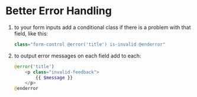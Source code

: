 # Better Error Handling

1. to your form inputs add a conditional class if there is a problem with that field, like this:
    ```php
    class="form-control @error('title') is-invalid @enderror"
    ```

1. to output error messages on each field add to each:
    ```php
    @error('title')
        <p class="invalid-feedback">
            {{ $message }}
        </p>
    @enderror
    ```